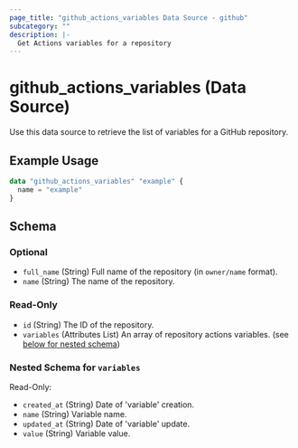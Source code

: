 ```yaml
---
page_title: "github_actions_variables Data Source - github"
subcategory: ""
description: |-
  Get Actions variables for a repository
---
```


# github_actions_variables (Data Source)

Use this data source to retrieve the list of variables for a GitHub repository.

## Example Usage

```terraform
data "github_actions_variables" "example" {
  name = "example"
}
```

<!-- schema generated by tfplugindocs -->
## Schema

### Optional

- `full_name` (String) Full name of the repository (in `owner/name` format).
- `name` (String) The name of the repository.

### Read-Only

- `id` (String) The ID of the repository.
- `variables` (Attributes List) An array of repository actions variables. (see [below for nested schema](#nestedatt--variables))

<a id="nestedatt--variables"></a>
### Nested Schema for `variables`

Read-Only:

- `created_at` (String) Date of 'variable' creation.
- `name` (String) Variable name.
- `updated_at` (String) Date of 'variable' update.
- `value` (String) Variable value.
